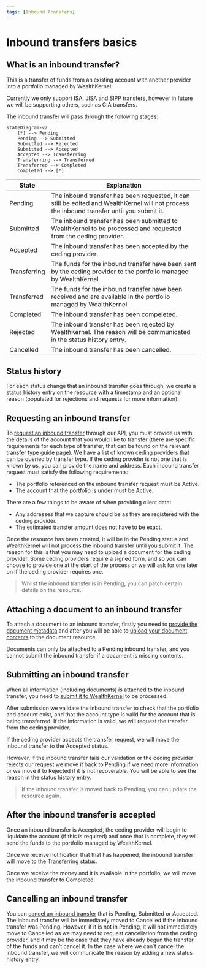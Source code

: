 ```yaml
---
tags: [Inbound Transfers]
---
```


# Inbound transfers basics

## What is an inbound transfer?

This is a transfer of funds from an existing account with another provider into a portfolio managed by WealthKernel.

Currently we only support ISA, JISA and SIPP transfers, however in future we will be supporting others, such as GIA transfers.

The inbound transfer will pass through the following stages:

```mermaid
stateDiagram-v2
    [*] --> Pending
    Pending --> Submitted
    Submitted --> Rejected
    Submitted --> Accepted
    Accepted --> Transferring
    Transferring --> Transferred
    Transferred --> Completed
    Completed --> [*]   
```

State | Explanation
---------|----------
 Pending | The inbound transfer has been requested, it can still be edited and WealthKernel will not process the inbound transfer until you submit it. 
 Submitted | The inbound transfer has been submitted to WealthKernel to be processed and requested from the ceding provider. 
 Accepted | The inbound transfer has been accepted by the ceding provider. 
 Transferring | The funds for the inbound transfer have been sent by the ceding provider to the portfolio managed by WealthKernel. 
 Transferred | The funds for the inbound transfer have been received and are available in the portfolio managed by WealthKernel.
 Completed | The inbound transfer has been compeleted.
 Rejected | The inbound transfer has been rejected by WealthKernel. The reason will be communicated in the status history entry.
 Cancelled | The inbound transfer has been cancelled.

## Status history

For each status change that an inbound transfer goes through, we create a status history entry on the resource with a timestamp and an optional reason (populated for rejections and requests for more information).

## Requesting an inbound transfer

To [request an inbound transfer](https://docs.wealthkernel.com/docs/api/c0641cdcaad59-request-an-inbound-transfer) through our API, you must provide us with the details of the account that you would like to transfer (there are specific requirements for each type of transfer, that can be found on the relevant transfer type guide page). We have a list of known ceding providers that can be queried by transfer type. If the ceding provider is not one that is known by us, you can provide the name and address.
Each inbound transfer request must satisfy the following requirements:

- The portfolio referenced on the inbound transfer request must be Active.
- The account that the portfolio is under must be Active.

There are a few things to be aware of when providing client data:

- Any addresses that we capture should be as they are registered with the ceding provider.
- The estimated transfer amount does not have to be exact.

Once the resource has been created, it will be in the Pending status and WealthKernel will not process the inbound transfer until you submit it. The reason for this is that you may need to upload a document for the ceding provider. Some ceding providers require a signed form, and so you can choose to provide one at the start of the process or we will ask for one later on if the ceding provider requires one.

> Whilst the inbound transfer is in Pending, you can patch certain details on the resource.

## Attaching a document to an inbound transfer

To attach a document to an inbound transfer, firstly you need to [provide the document metadata](https://docs.wealthkernel.com/docs/api/a19c0afc799f2-add-document-metadata) and after you will be able to [upload your document contents](https://docs.wealthkernel.com/docs/api/ab300f280c6b4-add-document-contents) to the document resource.

Documents can only be attached to a Pending inbound transfer, and you cannot submit the inbound transfer if a document is missing contents.

## Submitting an inbound transfer

When all information (including documents) is attached to the inbound transfer, you need to [submit it to WealthKernel](https://docs.wealthkernel.com/docs/api/2d2c732382f2a-submit-inbound-transfer) to be processed.

After submission we validate the inbound transfer to check that the portfolio and account exist, and that the account type is valid for the account that is being transferred. If the information is valid, we will request the transfer from the ceding provider.

If the ceding provider accepts the transfer request, we will move the inbound transfer to the Accepted status.

However, if the inbound transfer fails our validation or the ceding provider rejects our request we move it back to Pending if we need more information or we move it to Rejected if it is not recoverable. You will be able to see the reason in the status history entry.

> If the inbound transfer is moved back to Pending, you can update the resource again.

## After the inbound transfer is accepted

Once an inbound transfer is Accepted, the ceding provider will begin to liquidate the account (if this is required) and once that is complete, they will send the funds to the portfolio managed by WealthKernel.

Once we receive notification that that has happened, the inbound transfer will move to the Transferring status.

Once we receive the money and it is available in the portfolio, we will move the inbound transfer to Completed.

## Cancelling an inbound transfer

You can [cancel an inbound transfer](https://docs.wealthkernel.com/docs/api/197b558519290-cancel-inbound-transfer) that is Pending, Submitted or Accepted. The inbound transfer will be immediately moved to Cancelled if the inbound transfer was Pending. However, if it is not in Pending, it will not immediately move to Cancelled as we may need to request cancellation from the ceding provider, and it may be the case that they have already begun the transfer of the funds and can’t cancel it. 
In the case where we can´t cancel the inbound transfer, we will communicate the reason by adding a new status history entry.